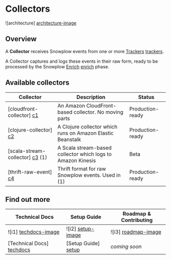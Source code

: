 # Collectors

![architecture] [architecture-image]

## Overview

A **Collector** receives Snowplow events from one or more [Trackers] [trackers].

A Collector captures and logs these events in their raw form, ready to be processed by the Snowplow [Enrich] [enrich] phase.

## Available collectors

| Collector                         | Description                                                  | Status           |
|-----------------------------------|--------------------------------------------------------------|------------------|
| [cloudfront-collector] [c1]       | An Amazon CloudFront-based collector. No moving parts        | Production-ready |
| [clojure-collector] [c2]          | A Clojure collector which runs on Amazon Elastic Beanstalk   | Production-ready |
| [scala-stream-collector] [c3] (1) | A Scala stream-based collector which logs to Amazon Kinesis  | Beta             |
| [thrift-raw-event] [c4]           | Thrift format for raw Snowplow events. Used in (1)           | Production-ready |

## Find out more

| Technical Docs              | Setup Guide           | Roadmap & Contributing               |         
|-----------------------------|-----------------------|--------------------------------------|
| ![i1] [techdocs-image]      | ![i2] [setup-image]   | ![i3] [roadmap-image]                |
| [Technical Docs] [techdocs] | [Setup Guide] [setup] | _coming soon_                        |

[architecture-image]: https://d3i6fms1cm1j0i.cloudfront.net/github-wiki/images/2-collectors.png
[trackers]: https://github.com/snowplow/snowplow/tree/master/1-trackers
[enrich]: https://github.com/snowplow/snowplow/tree/master/3-enrich
[c1]: https://github.com/snowplow/snowplow/tree/master/2-collectors/cloudfront-collector
[c2]: https://github.com/snowplow/snowplow/tree/master/2-collectors/clojure-collector
[c3]: hhttps://github.com/snowplow/snowplow/tree/master/2-collectors/scala-stream-collector
[c4]: hhttps://github.com/snowplow/snowplow/tree/master/2-collectors/thrift-raw-event
[setup]: https://github.com/snowplow/snowplow/wiki/setting-up-a-collector
[techdocs]: https://github.com/snowplow/snowplow/wiki/collectors
[wiki]: https://github.com/snowplow/snowplow/wiki
[techdocs-image]: https://d3i6fms1cm1j0i.cloudfront.net/github/images/techdocs.png
[setup-image]: https://d3i6fms1cm1j0i.cloudfront.net/github/images/setup.png
[roadmap-image]: https://d3i6fms1cm1j0i.cloudfront.net/github/images/roadmap.png
